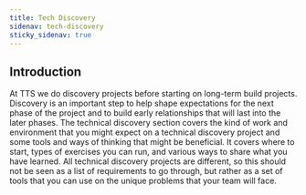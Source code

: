 ```yaml
---
title: Tech Discovery
sidenav: tech-discovery
sticky_sidenav: true
---
```


## Introduction

At TTS we do discovery projects before starting on long-term build projects. Discovery is an important step to help shape expectations for the next phase of the project and to build early relationships that will last into the later phases. 
The technical discovery section covers the kind of work and environment that you might expect on a technical discovery project and some tools and ways of thinking that might be beneficial. It covers where to start, types of exercises you can run, and various ways to share what you have learned. 
All technical discovery projects are different, so this should not be seen as a list of requirements to go through, but rather as a set of tools that you can use on the unique problems that your team will face. 

